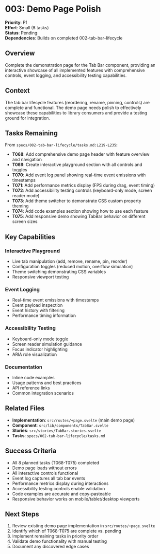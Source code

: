 # 003: Demo Page Polish

**Priority**: P1  
**Effort**: Small (8 tasks)  
**Status**: Pending  
**Dependencies**: Builds on completed 002-tab-bar-lifecycle

## Overview

Complete the demonstration page for the Tab Bar component, providing an interactive showcase of all implemented features with comprehensive controls, event logging, and accessibility testing capabilities.

## Context

The tab bar lifecycle features (reordering, rename, pinning, controls) are complete and functional. The demo page needs polish to effectively showcase these capabilities to library consumers and provide a testing ground for integration.

## Tasks Remaining

From `specs/002-tab-bar-lifecycle/tasks.md:L219-L235`:

- **T068**: Add comprehensive demo page header with feature overview and navigation
- **T069**: Create interactive playground section with all controls and toggles
- **T070**: Add event log panel showing real-time event emissions with timestamps
- **T071**: Add performance metrics display (FPS during drag, event timing)
- **T072**: Add accessibility testing controls (keyboard-only mode, screen reader mode)
- **T073**: Add theme switcher to demonstrate CSS custom property theming
- **T074**: Add code examples section showing how to use each feature
- **T075**: Add responsive demo showing TabBar behavior on different screen sizes

## Key Capabilities

### Interactive Playground

- Live tab manipulation (add, remove, rename, pin, reorder)
- Configuration toggles (reduced motion, overflow simulation)
- Theme switching demonstrating CSS variables
- Responsive viewport testing

### Event Logging

- Real-time event emissions with timestamps
- Event payload inspection
- Event history with filtering
- Performance timing information

### Accessibility Testing

- Keyboard-only mode toggle
- Screen reader simulation guidance
- Focus indicator highlighting
- ARIA role visualization

### Documentation

- Inline code examples
- Usage patterns and best practices
- API reference links
- Common integration scenarios

## Related Files

- **Implementation**: `src/routes/+page.svelte` (main demo page)
- **Component**: `src/lib/components/TabBar.svelte`
- **Stories**: `src/stories/TabBar.stories.svelte`
- **Tasks**: `specs/002-tab-bar-lifecycle/tasks.md`

## Success Criteria

- All 8 planned tasks (T068-T075) completed
- Demo page loads without errors
- All interactive controls functional
- Event log captures all tab bar events
- Performance metrics display during interactions
- Accessibility testing controls enable validation
- Code examples are accurate and copy-pasteable
- Responsive behavior works on mobile/tablet/desktop viewports

## Next Steps

1. Review existing demo page implementation in `src/routes/+page.svelte`
2. Identify which of T068-T075 are complete vs. pending
3. Implement remaining tasks in priority order
4. Validate demo functionality with manual testing
5. Document any discovered edge cases
